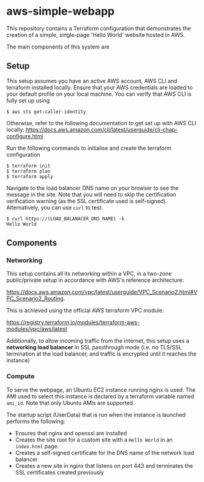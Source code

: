 # aws-simple-webapp

This repository contains a Terraform configuration that demonstrates the creation of a simple, single-page 'Hello World' website hosted in AWS.

The main components of this system are 

## Setup 

This setup assumes you have an active AWS account, AWS CLI and terraform installed locally. Ensure that your AWS credentials are loaded to your default profile on your local machine. You can verify that AWS CLI is fully set up using

```
$ aws sts get-caller-identity
```

Otherwise, refer to the following documentation to get set up with AWS CLI locally: https://docs.aws.amazon.com/cli/latest/userguide/cli-chap-configure.html

Run the following commands to initialise and create the terraform configuration

```
$ terraform init
$ terraform plan
$ terraform apply
```

Navigate to the load balancer DNS name on your browser to see the message in the site. Note that you will need to skip the certification verification warning (as the SSL certificate used is self-signed). Alternatively, you can use `curl` to test.

```
$ curl https://(LOAD_BALANACER_DNS_NAME) -k
Hello World
```

## Components

### Networking

This setup contains all its networking within a VPC, in a two-zone public/private setup in accordance with AWS's reference architecture: 

https://docs.aws.amazon.com/vpc/latest/userguide/VPC_Scenario2.html#VPC_Scenario2_Routing.

This is achieved using the official AWS terraform VPC module:

https://registry.terraform.io/modules/terraform-aws-modules/vpc/aws/latest

Additionally, to allow incoming traffic from the internet, this setup uses a **networking load balancer** in SSL passthrough mode (i.e. no TLS/SSL termination at the load balancer, and traffic is encrypted until it reaches the instance)

### Compute

To serve the webpage, an Ubuntu EC2 instance running nginx is used. The AMI used to select this instance is declared by a terraform variable named `ami_id`. Note that only Ubuntu AMIs are supported.

The startup script (UserData) that is run when the instance is launched performs the following:
* Ensures that nginx and openssl are installed
* Creates the site root for a custom site with a `Hello World` in an `index.html` page.
* Creates a self-signed certificate for the DNS name of the network load balancer
* Creates a new site in nginx that listens on port 443 and terminates the SSL certificates created previously

